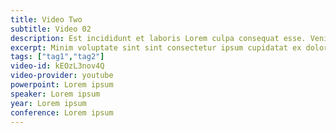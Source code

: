 ```yaml
---
title: Video Two
subtitle: Video 02
description: Est incididunt et laboris Lorem culpa consequat esse. Veniam irure aute ut et sint dolore fugiat ex laborum laboris Lorem nulla occaecat incididunt. Sit sit consectetur elit aute do sint sit dolor id sint id.
excerpt: Minim voluptate sint sint consectetur ipsum cupidatat ex dolore ullamco nulla sit qui aute amet. Sint ea reprehenderit duis laborum aute ut voluptate sunt duis duis.
tags: ["tag1","tag2"]
video-id: kEOzL3nov4Q
video-provider: youtube
powerpoint: Lorem ipsum
speaker: Lorem ipsum
year: Lorem ipsum
conference: Lorem ipsum
---
```

